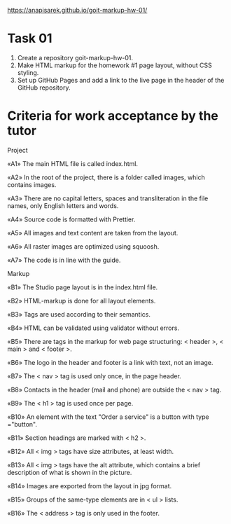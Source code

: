 https://anapisarek.github.io/goit-markup-hw-01/

# Task 01

1. Create a repository goit-markup-hw-01.
2. Make HTML markup for the homework #1 page layout, without CSS styling.
3. Set up GitHub Pages and add a link to the live page in the header of the GitHub repository.

# Criteria for work acceptance by the tutor

Project

«A1» The main HTML file is called index.html.

«A2» In the root of the project, there is a folder called images, which contains images.

«A3» There are no capital letters, spaces and transliteration in the file names, only English letters and words.

«A4» Source code is formatted with Prettier.

«A5» All images and text content are taken from the layout.

«A6» All raster images are optimized using squoosh.

«A7» The code is in line with the guide.

Markup

«B1» The Studio page layout is in the index.html file.

«B2» HTML-markup is done for all layout elements.

«B3» Tags are used according to their semantics.

«B4» HTML can be validated using validator without errors.

«B5» There are tags in the markup for web page structuring: < header >, < main > and < footer >.

«B6» The logo in the header and footer is a link with text, not an image.

«B7» The < nav > tag is used only once, in the page header.

«B8» Contacts in the header (mail and phone) are outside the < nav > tag.

«B9» The < h1 > tag is used once per page.

«B10» An element with the text "Order a service" is a button with type ="button".

«B11» Section headings are marked with < h2 >.

«B12» All < img > tags have size attributes, at least width.

«B13» All < img > tags have the alt attribute, which contains a brief description of what is shown in the picture.

«B14» Images are exported from the layout in jpg format.

«B15» Groups of the same-type elements are in < ul > lists.

«B16» The < address > tag is only used in the footer.